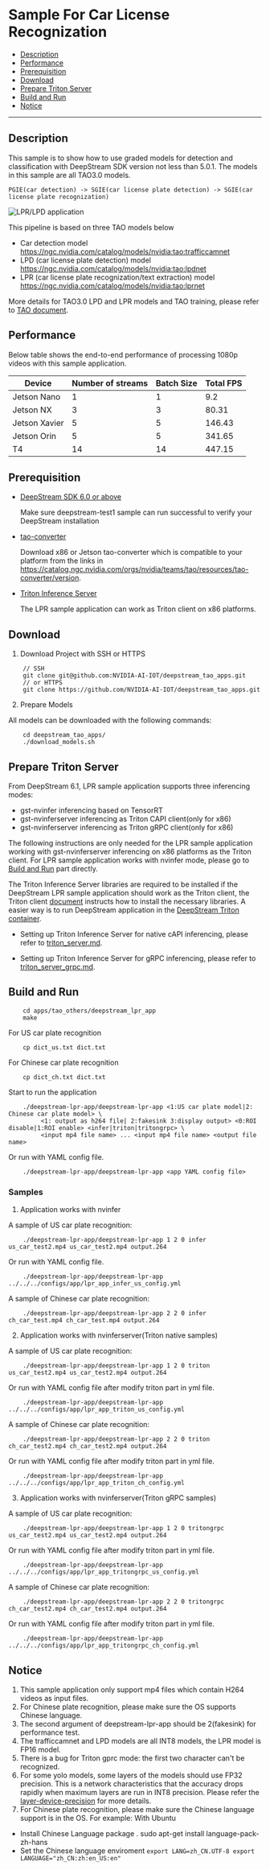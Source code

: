 # Sample For Car License Recognization
 - [Description](#description)
 - [Performance](#performance)
 - [Prerequisition](#prerequisition)
 - [Download](#download)
 - [Prepare Triton Server](#prepare-triton-server)
 - [Build and Run](#build-and-run)
 - [Notice](#notice)

---

## Description
This sample is to show how to use graded models for detection and classification with DeepStream SDK version not less than 5.0.1. The models in this sample are all TAO3.0 models.

`PGIE(car detection) -> SGIE(car license plate detection) -> SGIE(car license plate recognization)`

![LPR/LPD application](lpr.png)

This pipeline is based on three TAO models below

* Car detection model https://ngc.nvidia.com/catalog/models/nvidia:tao:trafficcamnet
* LPD (car license plate detection) model https://ngc.nvidia.com/catalog/models/nvidia:tao:lpdnet
* LPR (car license plate recognization/text extraction) model https://ngc.nvidia.com/catalog/models/nvidia:tao:lprnet

More details for TAO3.0 LPD and LPR models and TAO training, please refer to [TAO document](https://docs.nvidia.com/tao/tao-toolkit/text/overview.html).

## Performance
Below table shows the end-to-end performance of processing 1080p videos with this sample application.

| Device    | Number of streams | Batch Size | Total FPS |
|-----------| ----------------- | -----------|-----------|
|Jetson Nano|     1             |     1      | 9.2       |
|Jetson NX  |     3             |     3      | 80.31     |
|Jetson Xavier |  5             |     5      | 146.43    |
|Jetson Orin|     5             |     5      | 341.65    |
|T4         |     14            |     14     | 447.15    |

## Prerequisition

* [DeepStream SDK 6.0 or above](https://developer.nvidia.com/deepstream-getting-started)

  Make sure deepstream-test1 sample can run successful to verify your DeepStream installation

* [tao-converter](https://catalog.ngc.nvidia.com/orgs/nvidia/teams/tao/resources/tao-converter/version)

  Download x86 or Jetson tao-converter which is compatible to your platform from the links in https://catalog.ngc.nvidia.com/orgs/nvidia/teams/tao/resources/tao-converter/version.
* [Triton Inference Server](https://developer.nvidia.com/nvidia-triton-inference-server)
 
  The LPR sample application can work as Triton client on x86 platforms.

## Download

1. Download Project with SSH or HTTPS
```
    // SSH
    git clone git@github.com:NVIDIA-AI-IOT/deepstream_tao_apps.git
    // or HTTPS
    git clone https://github.com/NVIDIA-AI-IOT/deepstream_tao_apps.git
```
2. Prepare Models

All models can be downloaded with the following commands:

```
    cd deepstream_tao_apps/
    ./download_models.sh
```

## Prepare Triton Server
From DeepStream 6.1, LPR sample application supports three inferencing modes:
* gst-nvinfer inferencing based on TensorRT
* gst-nvinferserver inferencing as Triton CAPI client(only for x86)
* gst-nvinferserver inferencing as Triton gRPC client(only for x86)

The following instructions are only needed for the LPR sample application working with gst-nvinferserver inferencing on x86 platforms as the Triton client. For LPR sample application works with nvinfer mode, please go to [Build and Run](#build-and-run) part directly.

The Triton Inference Server libraries are required to be installed if the DeepStream LPR sample application should work as the Triton client, the Triton client [document](https://github.com/triton-inference-server/client) instructs how to install the necessary libraries. A easier way is to run DeepStream application in the [DeepStream Triton container](https://catalog.ngc.nvidia.com/orgs/nvidia/containers/deepstream).

* Setting up Triton Inference Server for native cAPI inferencing, please refer to [triton_server.md](https://github.com/NVIDIA-AI-IOT/deepstream_tao_apps/blob/master/triton_server.md).

* Setting up Triton Inference Server for gRPC inferencing, please refer to [triton_server_grpc.md](https://github.com/NVIDIA-AI-IOT/deepstream_tao_apps/blob/master/triton_server_grpc.md). 

## Build and Run
```
    cd apps/tao_others/deepstream_lpr_app
    make
```
For US car plate recognition
```
    cp dict_us.txt dict.txt
```
For Chinese car plate recognition
```
    cp dict_ch.txt dict.txt
```
Start to run the application
```
    ./deepstream-lpr-app/deepstream-lpr-app <1:US car plate model|2: Chinese car plate model> \
         <1: output as h264 file| 2:fakesink 3:display output> <0:ROI disable|1:ROI enable> <infer|triton|tritongrpc> \
         <input mp4 file name> ... <input mp4 file name> <output file name>
```
Or run with YAML config file.
```
    ./deepstream-lpr-app/deepstream-lpr-app <app YAML config file>
```

### Samples

1. Application works with nvinfer

A sample of US car plate recognition:

```
    ./deepstream-lpr-app/deepstream-lpr-app 1 2 0 infer us_car_test2.mp4 us_car_test2.mp4 output.264
```

Or run with YAML config file.
```
    ./deepstream-lpr-app/deepstream-lpr-app ../../../configs/app/lpr_app_infer_us_config.yml
```

A sample of Chinese car plate recognition:

```
    ./deepstream-lpr-app/deepstream-lpr-app 2 2 0 infer ch_car_test.mp4 ch_car_test.mp4 output.264
 ```

2. Application works with nvinferserver(Triton native samples)

A sample of US car plate recognition:
```
    ./deepstream-lpr-app/deepstream-lpr-app 1 2 0 triton us_car_test2.mp4 us_car_test2.mp4 output.264
```

Or run with YAML config file after modify triton part in yml file.
```
    ./deepstream-lpr-app/deepstream-lpr-app ../../../configs/app/lpr_app_triton_us_config.yml
```

A sample of Chinese car plate recognition:
```
    ./deepstream-lpr-app/deepstream-lpr-app 2 2 0 triton ch_car_test2.mp4 ch_car_test2.mp4 output.264
```

Or run with YAML config file after modify triton part in yml file.
```
    ./deepstream-lpr-app/deepstream-lpr-app ../../../configs/app/lpr_app_triton_ch_config.yml
```

3. Application works with nvinferserver(Triton gRPC samples)

A sample of US car plate recognition:
```
    ./deepstream-lpr-app/deepstream-lpr-app 1 2 0 tritongrpc us_car_test2.mp4 us_car_test2.mp4 output.264
```

Or run with YAML config file after modify triton part in yml file.
```
    ./deepstream-lpr-app/deepstream-lpr-app ../../../configs/app/lpr_app_tritongrpc_us_config.yml
```

A sample of Chinese car plate recognition:
```
    ./deepstream-lpr-app/deepstream-lpr-app 2 2 0 tritongrpc ch_car_test2.mp4 ch_car_test2.mp4 output.264
```

Or run with YAML config file after modify triton part in yml file.
```
    ./deepstream-lpr-app/deepstream-lpr-app ../../../configs/app/lpr_app_tritongrpc_ch_config.yml
```

## Notice
1. This sample application only support mp4 files which contain H264 videos as input files.
2. For Chinese plate recognition, please make sure the OS supports Chinese language.
3. The second argument of deepstream-lpr-app should be 2(fakesink) for performance test.
4. The trafficcamnet and LPD models are all INT8 models, the LPR model is FP16 model.
5. There is a bug for Triton gprc mode: the first two character can't be recognized.
6. For some yolo models, some layers of the models should use FP32 precision. This is a network characteristics that the accuracy drops rapidly when maximum layers are run in INT8 precision. Please refer the [layer-device-precision](https://docs.nvidia.com/metropolis/deepstream/dev-guide/text/DS_plugin_gst-nvinfer.html) for more details.
7. For Chinese plate recognition, please make sure the Chinese language support is in the OS.
For example:
With Ubuntu
 - Install Chinese Language package . 
   sudo apt-get install language-pack-zh-hans
 - Set the Chinese language enviroment
   ``
   export LANG=zh_CN.UTF-8
   export LANGUAGE="zh_CN:zh:en_US:en"
   ``
